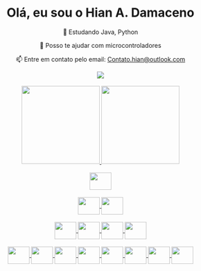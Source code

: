
<div align = "center">
<h1>Olá, eu sou o Hian A. Damaceno</h1
<br>

  🌱 Estudando Java, Python
  
  💬 Posso te ajudar com microcontroladores
  
  📫 Entre em contato pelo email: Contato.hian@outlook.com
  <br>
  
 </div>  

<div align = "center">
  <a href="https://br.linkedin.com/in/hian-a-damaceno"> <img  src="https://img.shields.io/badge/linkedin-%230077B5.svg?style=for-the-badge&logo=linkedin&logoColor=white"> </a>
</div>
<br>
<div align = "center">
  <a href="https://github.com/55Hian">
    <img height="180em"  src="https://github-readme-stats.vercel.app/api?username=55Hian&show_icons=true&theme=transparent&hideborde=true">
    <img height="180em"  src="https://github-readme-stats.vercel.app/api/top-langs/?username=55Hian&layout=compact&langs-count=168&theme=transparent&hideborde=true">
  </a>
</div>

<div align="center"><br>
  <a href="https://github.com/55Hian"> 
    <img align="center" height="40" width="50" src="https://cdn.jsdelivr.net/gh/devicons/devicon/icons/azure/azure-original.svg"> 
  </div>
<div align="center"><br>
  <a href="https://github.com/55Hian">
    <img align="center" height="40" width="50" src="https://cdn.jsdelivr.net/gh/devicons/devicon/icons/arduino/arduino-original-wordmark.svg">
    <img align="center" height="40" width="50" src="https://cdn.jsdelivr.net/gh/devicons/devicon/icons/raspberrypi/raspberrypi-original.svg">
  </a>
</div>

<div align="center"><br>
  <a href="https://github.com/55Hian">
    <img align="center" height="40" width="50" src="https://cdn.jsdelivr.net/gh/devicons/devicon/icons/git/git-original.svg">
    <img align="center" height="40" width="50" src="https://cdn.jsdelivr.net/gh/devicons/devicon/icons/github/github-original.svg">       
    <img align="center" height="40" width="50" src="https://cdn.jsdelivr.net/gh/devicons/devicon/icons/vscode/vscode-original.svg">
    <img align="center" height="40" width="50" src="https://cdn.jsdelivr.net/gh/devicons/devicon/icons/figma/figma-original.svg">        
  </a>
</div>

<div align="center"><br>
  <a href="https://github.com/55Hian">
    <img align="center" height="40" width="50" src="https://cdn.jsdelivr.net/gh/devicons/devicon/icons/csharp/csharp-original.svg">
    <img align="center" height="40" width="50" src="https://cdn.jsdelivr.net/gh/devicons/devicon/icons/cplusplus/cplusplus-original.svg">  
    <img align="center" height="40" width="50" src="https://cdn.jsdelivr.net/gh/devicons/devicon/icons/java/java-original.svg">
    <img align="center" height="40" width="50" src="https://cdn.jsdelivr.net/gh/devicons/devicon/icons/python/python-original.svg">
    <img align="center" height="40" width="50" src="https://cdn.jsdelivr.net/gh/devicons/devicon/icons/javascript/javascript-original.svg">
    <img align="center" height="40" width="50" src="https://cdn.jsdelivr.net/gh/devicons/devicon/icons/angularjs/angularjs-original.svg">
    <img align="center" height="40" width="50" src="https://cdn.jsdelivr.net/gh/devicons/devicon/icons/html5/html5-original.svg">
    <img align="center" height="40" width="50" src="https://cdn.jsdelivr.net/gh/devicons/devicon/icons/css3/css3-original.svg">
  </a>
 </div>

                           


